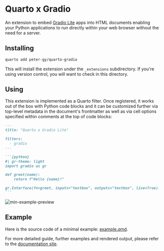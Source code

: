# Quarto x Gradio

An extension to embed [Gradio Lite](https://www.gradio.app/guides/gradio-lite) apps into HTML documents enabling your Python applications to run directly within your web browser without the need for a server.

## Installing

```bash
quarto add peter-gy/quarto-gradio
```

This will install the extension under the `_extensions` subdirectory.
If you're using version control, you will want to check in this directory.

## Using

This extension is implemented as a Quarto filter. Once registered, it works out of the box with Python code blocks and it can be customized further via top-level metadata in the document's frontmatter as well as via cell options specified within comments at the top of code blocks:

````md
---
title: "Quarto x Gradio Lite"

filters:
  - gradio
---

```{python}
#| gr-theme: light
import gradio as gr

def greet(name):
    return f"Hello {name}!"

gr.Interface(fn=greet, inputs="textbox", outputs="textbox", live=True).launch()
```
````

![min-example-preview](https://github.com/user-attachments/assets/c9969de0-c794-41a9-8ba0-8f17c70d7993)

## Example

Here is the source code of a minimal example: [example.qmd](example.qmd).

For more detailed guide, further examples and rendered output, please refer to the [documentation site](https://quarto-gradio.peter.gy).
